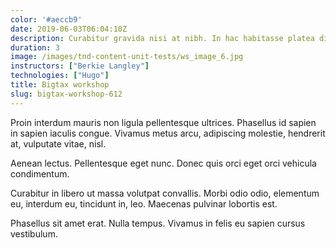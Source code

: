 ```yaml
---
color: '#aeccb9'
date: 2019-06-03T06:04:10Z
description: Curabitur gravida nisi at nibh. In hac habitasse platea dictumst.
duration: 3
image: /images/tnd-content-unit-tests/ws_image_6.jpg
instructors: ["Berkie Langley"]
technologies: ["Hugo"]
title: Bigtax workshop
slug: bigtax-workshop-612
---
```

Proin interdum mauris non ligula pellentesque ultrices. Phasellus id sapien in sapien iaculis congue. Vivamus metus arcu, adipiscing molestie, hendrerit at, vulputate vitae, nisl.

Aenean lectus. Pellentesque eget nunc. Donec quis orci eget orci vehicula condimentum.

Curabitur in libero ut massa volutpat convallis. Morbi odio odio, elementum eu, interdum eu, tincidunt in, leo. Maecenas pulvinar lobortis est.

Phasellus sit amet erat. Nulla tempus. Vivamus in felis eu sapien cursus vestibulum.
